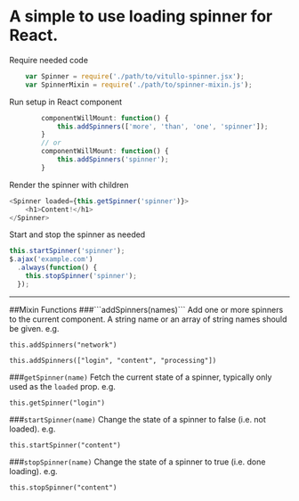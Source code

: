 # A simple to use loading spinner for React.


Require needed code
```javascript
    var Spinner = require('./path/to/vitullo-spinner.jsx');
    var SpinnerMixin = require('./path/to/spinner-mixin.js');
```
Run setup in React component
```javascript
		componentWillMount: function() {
			this.addSpinners(['more', 'than', 'one', 'spinner']);
		}
		// or
		componentWillMount: function() {
			this.addSpinners('spinner');
		}
```
Render the spinner with children
```javascript
<Spinner loaded={this.getSpinner('spinner')}>
	<h1>Content!</h1>
</Spinner>
```
Start and stop the spinner as needed
```javascript
this.startSpinner('spinner');
$.ajax('example.com')
  .always(function() {
    this.stopSpinner('spinner');
  });
```
<hr/>
##Mixin Functions
###```addSpinners(names)```
Add one or more spinners to the current component. A string name or an array of string names should be given.  
e.g.

  `this.addSpinners("network")`

  `this.addSpinners(["login", "content", "processing"])`

###```getSpinner(name)```
Fetch the current state of a spinner, typically only used as the `loaded` prop.
e.g.

  `this.getSpinner("login")`

###```startSpinner(name)```
Change the state of a spinner to false (i.e. not loaded). 
e.g.

  `this.startSpinner("content")`
  
###```stopSpinner(name)```
Change the state of a spinner to true (i.e. done loading). 
e.g.

  `this.stopSpinner("content")`

